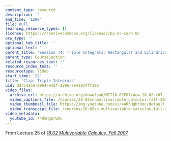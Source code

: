 ```yaml
---
content_type: resource
description: ''
end_time: '1290'
file: null
learning_resource_types: []
license: https://creativecommons.org/licenses/by-nc-sa/4.0/
ocw_type: ''
optional_tab_title: ''
optional_text: ''
parent_title: 'Session 74: Triple Integrals: Rectangular and Cylindrical Coordinates'
parent_type: CourseSection
related_resources_text: ''
resource_index_text: ''
resourcetype: Video
start_time: '22'
title: 'Clip: Triple Integrals'
uid: d27541ba-9964-e4df-289e-7e41934ff399
video_files:
  archive_url: https://archive.org/download/MIT18.02F07/ocw-18_02-f07-lec25_300k.mp4
  video_captions_file: /courses/18-02sc-multivariable-calculus-fall-2010/44R5HgbrUmc_captions.vtt
  video_thumbnail_file: https://img.youtube.com/vi/44R5HgbrUmc/default.jpg
  video_transcript_file: /courses/18-02sc-multivariable-calculus-fall-2010/44R5HgbrUmc_transcript.pdf
video_metadata:
  youtube_id: 44R5HgbrUmc
---
```


From Lecture 25 of [_18.02 Multivariable Calculus, Fall 2007_](/courses/18-02-multivariable-calculus-fall-2007/video_galleries/video-lectures)

